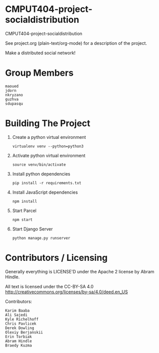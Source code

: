 CMPUT404-project-socialdistribution
===================================

CMPUT404-project-socialdistribution

See project.org (plain-text/org-mode) for a description of the project.

Make a distributed social network!

Group Members
========================
    maoued
    jdorn
    nkryzano
    guzhva
    sdupasqu
    
Building The Project
========================

1. Create a python virtual environment

    `virtualenv venv --python=python3`
    
2. Activate python virtual environment

    `source venv/bin/activate`

2. Install python dependencies    

    `pip install -r requirements.txt`
    
3. Install JavaScript dependencies    

    `npm install`

4. Start Parcel

    `npm start`
    
5. Start Django Server

    `python manage.py runserver`

Contributors / Licensing
========================

Generally everything is LICENSE'D under the Apache 2 license by Abram Hindle.

All text is licensed under the CC-BY-SA 4.0 http://creativecommons.org/licenses/by-sa/4.0/deed.en_US

Contributors:

    Karim Baaba
    Ali Sajedi
    Kyle Richelhoff
    Chris Pavlicek
    Derek Dowling
    Olexiy Berjanskii
    Erin Torbiak
    Abram Hindle
    Braedy Kuzma
